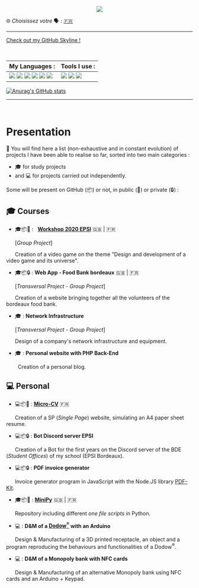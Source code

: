 <center>
<img src="https://capsule-render.vercel.app/api?type=wave&color=timeAuto&height=300&section=header&text=Welcome%20on%20my%20GitHub%20&#128075;&fontSize=40&animation=twinkling" />
</center>

&#127760; *Choisissez votre* &#128483; : [&#127467;&#127479;](./README.md)

---

[Check out my GitHub Skyline !](https://skyline.github.com/l-clem/2021)

<br>

<!-- https://medium.com/javascript-in-plain-english/how-to-make-custom-language-badges-for-your-profile-using-shields-io-d2aeaf016b6b -->

My Languages : | Tools I use :
-------------- | -------------
![](https://img.shields.io/badge/-HTML5-E34F26?logo=HTML5&logoColor=white&style=flat-square) ![](https://img.shields.io/badge/-CSS3-1572B6?logo=CSS3&logoColor=white&style=flat-square) ![](https://img.shields.io/badge/-JavaScript-F7DF1E?logo=JavaScript&logoColor=white&style=flat-square) ![](https://img.shields.io/badge/-PHP-777BB4?logo=PHP&logoColor=white&style=flat-square) ![](https://img.shields.io/badge/-Python-3776AB?logo=python&logoColor=white&style=flat-square) ![](https://img.shields.io/badge/-C-A8B9CC?logo=C&logoColor=black&style=flat-square) | ![](https://img.shields.io/badge/-Git-F05032?logo=git&logoColor=white&style=flat-square) ![](https://img.shields.io/badge/-GitHub-181717?logo=GitHuB&logoColor=white&style=flat-square) ![](https://img.shields.io/badge/-Visual%20Studio%20Code-007ACC?logo=Visual-Studio-Code&logoColor=white&style=flat-square)

[![Anurag's GitHub stats](https://github-readme-stats.vercel.app/api?username=l-clem&count_private=true&show_icons=true&locale=en)](https://github.com/anuraghazra/github-readme-stats)

---

<br>

# Presentation 

🔭 You will find here a list (non-exhaustive and in constant evolution) of projects I have been able to realise so far, sorted into two main categories : 
- 🎓 for study projects 
- and 💻 for projects carried out independently. 

Some will be present on GitHub (📦) or not, in public (📂) or private (🔒) :


## 🎓 Courses

- 🎓📦📂 : &nbsp; [**Workshop 2020 EPSI**](https://github.com/L-Clem/Workshop-2020-EPSI_B1-groupe-10) &#127468;&#127463; | &#127467;&#127479;

&nbsp;&nbsp;&nbsp;&nbsp;&nbsp; [*Group Project*]

&nbsp;&nbsp;&nbsp;&nbsp;&nbsp; Creation of a video game on the theme "Design and development of a video game and its universe".
<br>

- 🎓📦🔒 : **Web App - Food Bank bordeaux**  &#127468;&#127463; | &#127467;&#127479;

&nbsp;&nbsp;&nbsp;&nbsp;&nbsp; [*Transversal Project - Group Project*] 

&nbsp;&nbsp;&nbsp;&nbsp;&nbsp; Creation of a website bringing together all the volunteers of the bordeaux food bank.
<br>

- 🎓 : **Network Infrastructure**  

&nbsp;&nbsp;&nbsp;&nbsp;&nbsp;  [*Transversal Project - Group Project*] 

&nbsp;&nbsp;&nbsp;&nbsp;&nbsp; Design of a company's network infrastructure and equipment.
<br>

- 🎓 : **Personal website with PHP Back-End**
 
&nbsp;&nbsp;&nbsp;&nbsp;&nbsp;&nbsp;&nbsp; Creation of a personal blog.
<br>

## 💻 Personal

- 💻📦📂 : [**Micro-CV**](https://github.com/L-Clem/cv) &#127467;&#127479;
 
&nbsp;&nbsp;&nbsp;&nbsp;&nbsp; Creation of a SP (*Single Page*) website, simulating an A4 paper sheet resume.
<br>

- 💻📦🔒 : **Bot Discord server EPSI**
 
&nbsp;&nbsp;&nbsp;&nbsp;&nbsp; Creation of a Bot for the first years on the Discord server of the BDE (*Student Offices*) of my school (EPSI Bordeaux).
<br>

- 💻📦🔒 : **PDF invoice generator**

&nbsp;&nbsp;&nbsp;&nbsp;&nbsp; Invoice generator program in JavaScript with the Node.JS library [PDF-Kit](https://pdfkit.org/).
<br>

- 🎓📦📂 : [**MiniPy**](https://github.com/L-Clem/MiniPy) &#127468;&#127463; | &#127467;&#127479;
 
&nbsp;&nbsp;&nbsp;&nbsp;&nbsp; Repository including different *one file scripts* in Python.
<br>

- 💻 : **D&M of a [Dodow<sup>&reg;</sup>](https://www.mydodow.com/dodow/fr-fr/home) with an Arduino**
 
&nbsp;&nbsp;&nbsp;&nbsp;&nbsp; Design & Manufacturing of a 3D printed receptacle, an object and a program reproducing the behaviours and functionalities of a Dodow<sup>&reg;</sup>.
<br> 

- 💻 : **D&M of a Monopoly bank with NFC cards**
 
&nbsp;&nbsp;&nbsp;&nbsp;&nbsp; Design & Manufacturing of an alternative Monopoly bank using NFC cards and an Arduino + Keypad.
